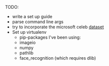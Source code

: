 TODO:

- write a set up guide
- parse command line args
- try to incorporate the microsoft celeb [dataset](https://github.com/JinRC/C-MS-Celeb/)
- Set up virtualenv
  - pip-packages I've been using:
  - imageio
  - numpy
  - pathlib
  - face_recognition (which requires dlib)
